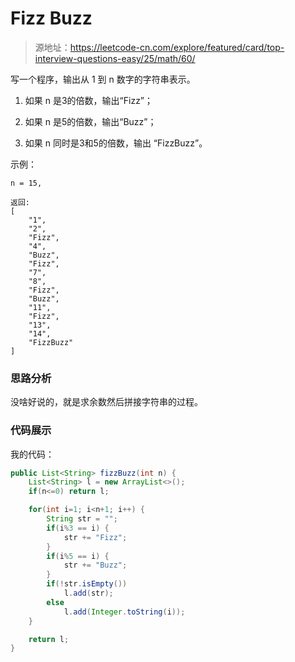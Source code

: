 # Fizz Buzz

> 源地址：https://leetcode-cn.com/explore/featured/card/top-interview-questions-easy/25/math/60/

写一个程序，输出从 1 到 n 数字的字符串表示。

1. 如果 n 是3的倍数，输出“Fizz”；

2. 如果 n 是5的倍数，输出“Buzz”；

3. 如果 n 同时是3和5的倍数，输出 “FizzBuzz”。

示例：
```
n = 15,

返回:
[
    "1",
    "2",
    "Fizz",
    "4",
    "Buzz",
    "Fizz",
    "7",
    "8",
    "Fizz",
    "Buzz",
    "11",
    "Fizz",
    "13",
    "14",
    "FizzBuzz"
]
```

### 思路分析
没啥好说的，就是求余数然后拼接字符串的过程。

### 代码展示
我的代码：
```java
public List<String> fizzBuzz(int n) {
    List<String> l = new ArrayList<>();
    if(n<=0) return l;

    for(int i=1; i<n+1; i++) {
        String str = "";
        if(i%3 == i) {
            str += "Fizz";
        }
        if(i%5 == i) {
            str += "Buzz";
        }
        if(!str.isEmpty()) 
            l.add(str);
        else 
            l.add(Integer.toString(i));
    }

    return l;
}
```
